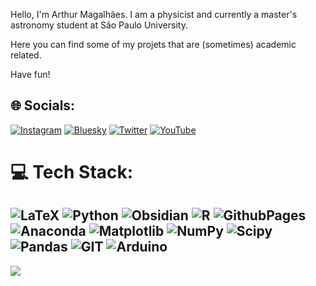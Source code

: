 Hello, I'm Arthur Magalhães. I am a physicist and currently a master's astronomy student at São Paulo University.

Here you can find some of my projets that are (sometimes) academic related.

Have fun!

## 🌐 Socials:
[![Instagram](https://img.shields.io/badge/Instagram-%23E4405F.svg?logo=Instagram&logoColor=white)](https://instagram.com/art_tuts) [![Bluesky](https://img.shields.io/badge/Bluesky-0285FF?logo=bluesky&logoColor=fff)](https://bsky.app/profile/arthurmagalhaes.bsky.social) [![Twitter](https://img.shields.io/badge/Twitter-%231DA1F2.svg?logo=Twitter&logoColor=white)](https://twitter.com/ArthurSMaga) [![YouTube](https://img.shields.io/badge/YouTube-%23FF0000.svg?logo=YouTube&logoColor=white)](https://youtube.com/@cafecomfisicai) 

# 💻 Tech Stack:
![LaTeX](https://img.shields.io/badge/latex-%23008080.svg?style=for-the-badge&logo=latex&logoColor=white) ![Python](https://img.shields.io/badge/python-3670A0?style=for-the-badge&logo=python&logoColor=ffdd54) ![Obsidian](https://img.shields.io/badge/Obsidian-%23483699.svg?style=for-the-badge&logo=obsidian&logoColor=white) ![R](https://img.shields.io/badge/R-%23276DC3.svg?style=for-the-badge&logo=r&logoColor=white) ![GithubPages](https://img.shields.io/badge/github%20pages-121013?style=for-the-badge&logo=github&logoColor=white) ![Anaconda](https://img.shields.io/badge/Anaconda-%2344A833.svg?style=for-the-badge&logo=anaconda&logoColor=white) ![Matplotlib](https://img.shields.io/badge/Matplotlib-%23ffffff.svg?style=for-the-badge&logo=Matplotlib&logoColor=black) ![NumPy](https://img.shields.io/badge/numpy-%23013243.svg?style=for-the-badge&logo=numpy&logoColor=white) ![Scipy](https://img.shields.io/badge/SciPy-%230C55A5.svg?style=for-the-badge&logo=scipy&logoColor=%white) ![Pandas](https://img.shields.io/badge/pandas-%23150458.svg?style=for-the-badge&logo=pandas&logoColor=white) ![GIT](https://img.shields.io/badge/Git-fc6d26?style=for-the-badge&logo=git&logoColor=white) ![Arduino](https://img.shields.io/badge/-Arduino-00979D?style=for-the-badge&logo=Arduino&logoColor=white)
---
[![](https://visitcount.itsvg.in/api?id=ArthurSMg&icon=0&color=1)](https://visitcount.itsvg.in)

<!-- Proudly created with GPRM ( https://gprm.itsvg.in ) -->
